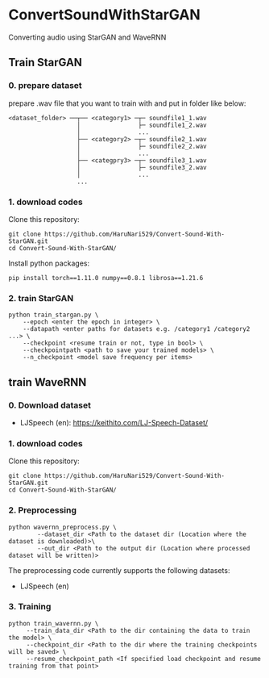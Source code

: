 # ConvertSoundWithStarGAN

Converting audio using StarGAN and WaveRNN

## Train StarGAN
### 0. prepare dataset

prepare .wav file that you want to train with and put in folder like below:
```
<dataset_folder> ──┬── <category1> ─┬─ soundfile1_1.wav
                   │                ├─ soundfile1_2.wav
                   │                ...
                   ├── <category2> ─┬─ soundfile2_1.wav
                   │                ├─ soundfile2_2.wav
                   │                ...
                   ├── <categpry3> ─┬─ soundfile3_1.wav
                   │                ├─ soundfile3_2.wav
                   │                ...
                   ...
```
### 1. download codes
Clone this repository:
```
git clone https://github.com/HaruNari529/Convert-Sound-With-StarGAN.git
cd Convert-Sound-With-StarGAN/
```
Install python packages:
```
pip install torch==1.11.0 numpy==0.8.1 librosa==1.21.6
```
### 2. train StarGAN
```
python train_stargan.py \
    --epoch <enter the epoch in integer> \
    --datapath <enter paths for datasets e.g. /category1 /category2 ...> \
    --checkpoint <resume train or not, type in bool> \
    --checkpointpath <path to save your trained models> \
    --n_checkpoint <model save frequency per items>
```
## train WaveRNN
### 0. Download dataset

- LJSpeech (en): https://keithito.com/LJ-Speech-Dataset/

### 1. download codes
Clone this repository:
```
git clone https://github.com/HaruNari529/Convert-Sound-With-StarGAN.git
cd Convert-Sound-With-StarGAN/
```
### 2. Preprocessing
```
python wavernn_preprocess.py \
        --dataset_dir <Path to the dataset dir (Location where the dataset is downloaded)>\
        --out_dir <Path to the output dir (Location where processed dataset will be written)>
```

The preprocessing code currently supports the following datasets:
- LJSpeech (en)

### 3. Training
```
python train_wavernn.py \
     --train_data_dir <Path to the dir containing the data to train the model> \
     --checkpoint_dir <Path to the dir where the training checkpoints will be saved> \
     --resume_checkpoint_path <If specified load checkpoint and resume training from that point>
```
